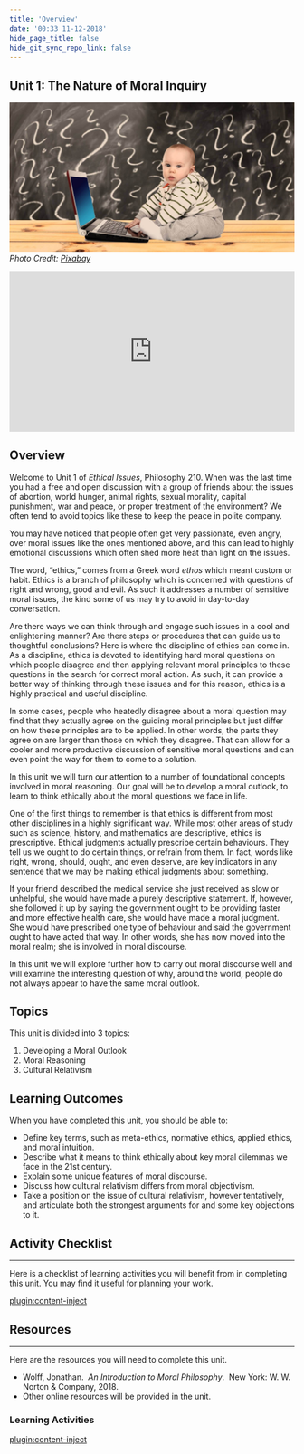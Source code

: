 ```yaml
---
title: 'Overview'
date: '00:33 11-12-2018'
hide_page_title: false
hide_git_sync_repo_link: false
---
```


## Unit 1: The Nature of Moral Inquiry

![](U1_baby-2709666_1920.jpg)
*Photo Credit: [Pixabay](https://pixabay.com/en/baby-learn-laptop-question-2709666/)*

<div style='max-width: 640px'><div style='position: relative; padding-bottom: 56.25%; height: 0; overflow: hidden;'><iframe width="640" height="360" src="https://web.microsoftstream.com/embed/video/ebe7fb5f-e48e-4080-9a07-f4bfd8c3d0be?autoplay=false&amp;showinfo=false" allowfullscreen style="border:none; position: absolute; top: 0; left: 0; right: 0; bottom: 0; height: 100%; max-width: 100%;"></iframe></div></div>

## Overview


Welcome to Unit 1 of *Ethical Issues*, Philosophy 210. When was the last time you had a free and open discussion with a group of friends about the issues of abortion, world hunger, animal rights, sexual morality, capital punishment, war and peace, or proper treatment of the environment? We often tend to avoid topics like these to keep the peace in polite company.

You may have noticed that people often get very passionate, even angry, over moral issues like the ones mentioned above, and this can lead to highly emotional discussions which often shed more heat than light on the issues.

The word, “ethics,” comes from a Greek word *ethos* which meant custom or habit. Ethics is a branch of philosophy which is concerned with questions of right and wrong, good and evil. As such it addresses a number of sensitive moral issues, the kind some of us may try to avoid in day-to-day conversation.

Are there ways we can think through and engage such issues in a cool and enlightening manner? Are there steps or procedures that can guide us to thoughtful conclusions? Here is where the discipline of ethics can come in. As a discipline, ethics is devoted to identifying hard moral questions on which people disagree and then applying relevant moral principles to these questions in the search for correct moral action. As such, it can provide a better way of thinking through these issues and for this reason, ethics is a highly practical and useful discipline.

In some cases, people who heatedly disagree about a moral question may find that they actually agree on the guiding moral principles but just differ on how these principles are to be applied. In other words, the parts they agree on are larger than those on which they disagree. That can allow for a cooler and more productive discussion of sensitive moral questions and can even point the way for them to come to a solution.

In this unit we will turn our attention to a number of foundational concepts involved in moral reasoning. Our goal will be to develop a moral outlook, to learn to think ethically about the moral questions we face in life.

One of the first things to remember is that ethics is different from most other disciplines in a highly significant way. While most other areas of study such as science, history, and mathematics are descriptive, ethics is prescriptive. Ethical judgments actually prescribe certain behaviours. They tell us we ought to do certain things, or refrain from them. In fact, words like right, wrong, should, ought, and even deserve, are key indicators in any sentence that we may be making ethical judgments about something.

If your friend described the medical service she just received as slow or unhelpful, she would have made a purely descriptive statement. If, however, she followed it up by saying the government ought to be providing faster and more effective health care, she would have made a moral judgment. She would have prescribed one type of behaviour and said the government ought to have acted that way. In other words, she has now moved into the moral realm; she is involved in moral discourse.

In this unit we will explore further how to carry out moral discourse well and will examine the interesting question of why, around the world, people do not always appear to have the same moral outlook.

## Topics


This unit is divided into 3 topics:
1.  Developing a Moral Outlook
2.  Moral Reasoning
3.  Cultural Relativism

Learning Outcomes
-----------------

When you have completed this unit, you should be able to:
-   Define key terms, such as meta-ethics, normative ethics, applied ethics, and moral intuition.
-   Describe what it means to think ethically about key moral dilemmas we face in the 21st century.
-   Explain some unique features of moral discourse.
-   Discuss how cultural relativism differs from moral objectivism.
-   Take a position on the issue of cultural relativism, however tentatively, and articulate both the strongest arguments for and some key objections to it.


## Activity Checklist
------------------

Here is a checklist of learning activities you will benefit from in completing this unit. You may find it useful for planning your work.

[plugin:content-inject](_schedule)



## Resources
---------

Here are the resources you will need to complete this unit.
-   Wolff, Jonathan.  *An Introduction to Moral Philosophy*.  New York: W. W. Norton & Company, 2018.  
-   Other online resources will be provided in the unit.



### Learning Activities


[plugin:content-inject](../_1-1)
